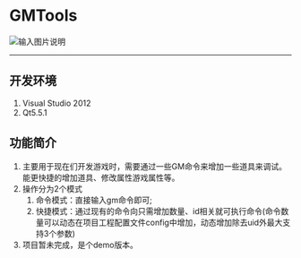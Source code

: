 # GMTools

![输入图片说明](https://git.oschina.net/uploads/images/2017/0825/185706_87d98b70_106605.png "b3333967-b106-4f0f-8f58-5c7d401ef519.png")

----------


## 开发环境

 1. Visual Studio 2012
 2. Qt5.5.1

## 功能简介

 1. 主要用于现在们开发游戏时，需要通过一些GM命令来增加一些道具来调试。能更快捷的增加道具、修改属性游戏属性等。
 2. 操作分为2个模式
 	1. 命令模式：直接输入gm命令即可;
 	2. 快捷模式：通过现有的命令向只需增加数量、id相关就可执行命令(命令数量可以动态在项目工程配置文件config中增加，动态增加除去uid外最大支持3个参数)
 3. 项目暂未完成，是个demo版本。

